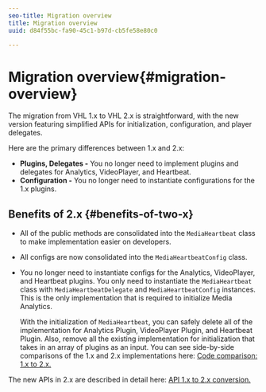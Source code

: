 ```yaml
---
seo-title: Migration overview
title: Migration overview
uuid: d84f55bc-fa90-45c1-b97d-cb5fe58e80c0

---
```


# Migration overview{#migration-overview}

The migration from VHL 1.x to VHL 2.x is straightforward, with the new version featuring simplified APIs for initialization, configuration, and player delegates.

Here are the primary differences between 1.x and 2.x:

* **Plugins, Delegates -** You no longer need to implement plugins and delegates for Analytics, VideoPlayer, and Heartbeat. 
* **Configuration -** You no longer need to instantiate configurations for the 1.x plugins.

## Benefits of 2.x {#benefits-of-two-x}

* All of the public methods are consolidated into the `MediaHeartbeat` class to make implementation easier on developers. 
* All configs are now consolidated into the `MediaHeartbeatConfig` class. 
* You no longer need to instantiate configs for the Analytics, VideoPlayer, and Heartbeat plugins. You only need to instantiate the `MediaHeartbeat` class with `MediaHeartbeatDelegate` and `MediaHeartbeatConfig` instances. This is the only implementation that is required to initialize Media Analytics.

   With the initialization of `MediaHeartbeat`, you can safely delete all of the implementation for Analytics Plugin, VideoPlayer Plugin, and Heartbeat Plugin. Also, remove all the existing implementation for initialization that takes in an array of plugins as an input. You can see side-by-side comparisons of the 1.x and 2.x implementations here: [Code comparison: 1.x to 2.x.](./code-comparison-1x-2x.md)

The new APIs in 2.x are described in detail here: [API 1.x to 2.x conversion.](./1x-2x-api-change.md)
